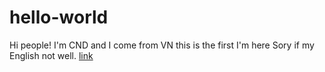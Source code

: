 # hello-world
Hi people!
I'm CND and I come from VN
this is the first I'm here
Sory if my English not well.
[link](https://www.facebook.com/)
